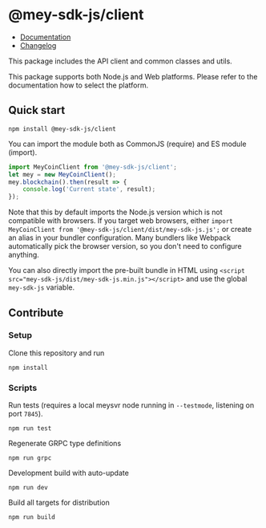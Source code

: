 # @mey-sdk-js/client

- [Documentation](https://mey-sdk-js.readthedocs.io/)
- [Changelog](./CHANGELOG.md)

This package includes the API client and common classes and utils.

This package supports both Node.js and Web platforms. Please refer to the documentation how to select the platform.

## Quick start

```console
npm install @mey-sdk-js/client
```

You can import the module both as CommonJS (require) and ES module (import).

```javascript
import MeyCoinClient from '@mey-sdk-js/client';
let mey = new MeyCoinClient();
mey.blockchain().then(result => {
    console.log('Current state', result);
});
```

Note that this by default imports the Node.js version which is not compatible with browsers. If you target web browsers, either `import MeyCoinClient from '@mey-sdk-js/client/dist/mey-sdk-js.js';` or create an alias in your bundler configuration. Many bundlers like Webpack automatically pick the browser version, so you don't need to configure anything.

You can also directly import the pre-built bundle in HTML using `<script src="mey-sdk-js/dist/mey-sdk-js.min.js"></script>` and use the global `mey-sdk-js` variable.

## Contribute

### Setup

Clone this repository and run

```console
npm install
```

### Scripts

Run tests (requires a local meysvr node running in `--testmode`, listening on port `7845`).

```console
npm run test
```

Regenerate GRPC type definitions

```console
npm run grpc
```

Development build with auto-update

```console
npm run dev
```

Build all targets for distribution

```console
npm run build
```
